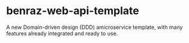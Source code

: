 # benraz-web-api-template
A new Domain-driven design (DDD) amicroservice template,  with many features already integrated and ready to use.
